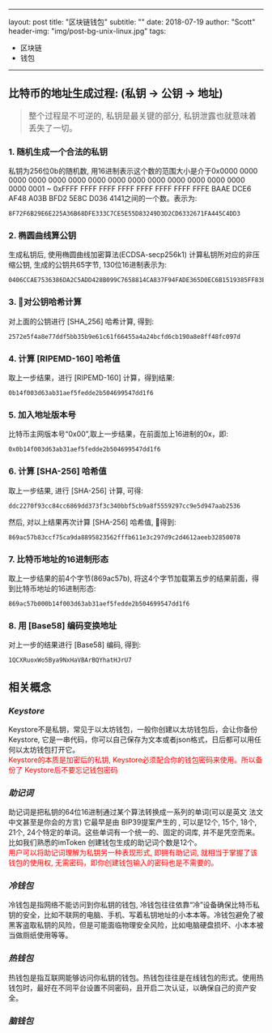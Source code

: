 
---
layout:     post
title:      "区块链钱包"
subtitle:   ""
date:       2018-07-19
author:     "Scott"
header-img: "img/post-bg-unix-linux.jpg"
tags:
- 区块链
- 钱包
---

## 比特币的地址生成过程: (私钥 -> 公钥 -> 地址)
> <font size=3>整个过程是不可逆的, 私钥是最关键的部分, 私钥泄露也就意味着丢失了一切。</font>

### 1. 随机生成一个合法的私钥
私钥为256位0b的随机数, 用16进制表示这个数的范围大小是介于0x0000 0000 0000 0000 0000 0000 0000 0000 0000 0000 0000 0000 0000 0000 0000 0001 ~ 0xFFFF FFFF FFFF FFFF FFFF FFFF FFFF FFFE BAAE DCE6 AF48 A03B BFD2 5E8C D036 4141之间的一个数。表示为:
```objc
8F72F6B29E6E225A36B68DFE333C7CE5E55D83249D3D2CD6332671FA445C4DD3
```

### 2. 椭圆曲线算公钥
生成私钥后, 使用椭圆曲线加密算法(ECDSA-secp256k1) 计算私钥所对应的非压缩公钥, 生成的公钥共65字节, 130位16进制表示为:
```objc
0406CCAE7536386DA2C5ADD428B099C7658814CA837F94FADE365D0EC6B1519385FF83EC5F2C0C8F016A32134589F7B9E97ACBFEFD2EF12A91FA622B38A1449EEB
```

### 3. 对公钥哈希计算
对上面的公钥进行 [SHA_256] 哈希计算, 得到:
```objc
2572e5f4a8e77ddf5bb35b9e61c61f66455a4a24bcfd6cb190a8e8ff48fc097d
```

### 4. 计算 [RIPEMD-160] 哈希值
取上一步结果，进行 [RIPEMD-160] 计算，得到结果:
```objc
0b14f003d63ab31aef5fedde2b504699547dd1f6
```

### 5. 加入地址版本号
比特币主网版本号“0x00”,取上一步结果，在前面加上16进制的0x，即:
```objc
0x0b14f003d63ab31aef5fedde2b504699547dd1f6
```

### 6. 计算 [SHA-256] 哈希值
取上一步结果, 进行 [SHA-256] 计算, 可得:
```objc
ddc2270f93cc84cc6869dd373f3c340bbf5cb9a8f5559297cc9e5d947aab2536
```
然后, 对以上结果再次计算 [SHA-256] 哈希值, 得到:
```objc
869ac57b83ccf75ca9da8895823562fffb611e3c297d9c2d4612aeeb32850078
```

### 7. 比特币地址的16进制形态
取上一步结果的前4个字节(869ac57b), 将这4个字节加载第五步的结果前面，得到比特币地址的16进制形态:
```objc
869ac57b000b14f003d63ab31aef5fedde2b504699547dd1f6
```

### 8. 用 [Base58] 编码变换地址
对上一步的结果进行 [Base58] 编码, 得到:
```objc
1QCXRuoxWo5Bya9NxHaVBArBQYhatHJrU7
```

## 相关概念

### ***Keystore***
Keystore不是私钥，常见于以太坊钱包，一般你创建以太坊钱包后，会让你备份Keystore, 它是一串代码，你可以自己保存为文本或者json格式，日后都可以用任何以太坊钱包打开它。</br>
<font color=red>Keystore的本质是加密后的私钥, Keystore必须配合你的钱包密码来使用。所以备份了 Keystore后不要忘记钱包密码</font>

### ***助记词***
助记词是把私钥的64位16进制通过某个算法转换成一系列的单词(可以是英文 法文 中文甚至是你会的方言) 它最早是由 BIP39提案产生的 , 可以是12个, 15个, 18个, 21个, 24个特定的单词。这些单词有一个统一的、固定的词库, 并不是凭空而来。比如我们熟悉的imToken 创建钱包生成的助记词个数是12个。</br>
<font color=red>用户可以将助记词理解为私钥另一种表现形式, 即拥有助记词, 就相当于掌握了该钱包的使用权, 无需密码，即你创建钱包输入的密码也是不需要的。</font>

### ***冷钱包***
冷钱包是指网络不能访问到你私钥的钱包, 冷钱包往往依靠“冷”设备确保比特币私钥的安全，比如不联网的电脑、手机、写着私钥地址的小本本等。冷钱包避免了被黑客盗取私钥的风险，但是可能面临物理安全风险，比如电脑硬盘损坏、小本本被当做厕纸使用等等。

### ***热钱包***
热钱包是指互联网能够访问你私钥的钱包。热钱包往往是在线钱包的形式。使用热钱包时，最好在不同平台设置不同密码，且开启二次认证，以确保自己的资产安全。

### ***脑钱包***
